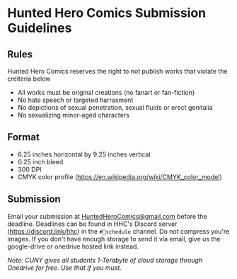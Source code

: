 # Hunted Hero Comics Submission Guidelines

## Rules
Hunted Hero Comics reserves the right to not publish works that violate the creiteria below 
- All works must be original creations (no fanart or fan-fiction)
- No hate speech or targeted harrasment
- No depictions of sexual penetration, sexual fluids or erect genitalia 
- No sexualizing minor-aged characters

## Format
- 6.25 inches horizontal by 9.25 inches vertical
- 0.25 inch bleed
- 300 DPI
- CMYK color profile (https://en.wikipedia.org/wiki/CMYK_color_model)

## Submission
Email your submission at HuntedHeroComics@gmail.com before the deadline. Deadlines can be found in HHC's Discord server (https://discord.link/hhc) in the `#📆schedule` channel. Do not compress you're images. If you don't have enough storage to send it via email, give us the google-drive or onedrive hosted link instead.

*Note: CUNY gives all students 1-Terabyte of cloud storage through Onedrive for free. Use that if you must.*
